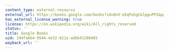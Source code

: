 ```yaml
---
content_type: external-resource
external_url: https://books.google.com/books?id=0nV-mIqPa5gC&lpg=PP1&pg=PA1#v=onepage&q&f=false
has_external_license_warning: true
license: https://en.wikipedia.org/wiki/All_rights_reserved
status: ''
title: Google Books
uid: 194fabb4-9544-4e32-821a-adbb41286403
wayback_url: ''
---
```

